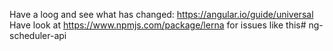 Have a loog and see what has changed: https://angular.io/guide/universal Have look at https://www.npmjs.com/package/lerna for issues like this# ng-scheduler-api
